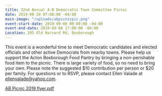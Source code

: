 ```yaml
---
title: 32nd Annual A-B Democratic Town Committee Picnic
date: 2019-08-20 07:08:00 -04:00
main-image: "/uploads/abpicnicpic.png"
event-start-date: 2019-09-08 00:00:00 -04:00
event-end-date: 2019-09-08 17:00:00 -04:00
Location: 205 Old Harvard Rd, Boxborough
---
```


This event is a wonderful time to meet Democratic candidates and elected officials and other active Democrats from nearby towns. Please help us support the Acton Boxborough Food Pantry by bringing a non-perishable food item to the picnic. There is large variety of food, so no need to bring your own. Please note the suggested $10 contribution per person or $20 per family. For questions or to RSVP, please contact Ellen Valade at ellenvalade@yahoo.com.

[AB Picnic 2019 flyer.pdf](/uploads/AB%20Picnic%202019%20flyer.pdf)